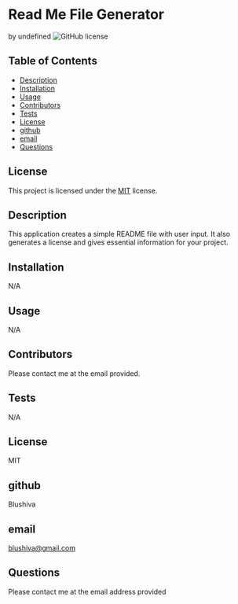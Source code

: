 # Read Me File Generator
  by undefined
  ![GitHub license](https://img.shields.io/badge/license-MIT-blue.svg)

  ## Table of Contents
  
- [Description](##description)
- [Installation](##installation)
- [Usage](#usage)
- [Contributors](##contributing)
- [Tests](##tests)
- [License](##license)
- [github](##github)
- [email](##email)
- [Questions](##questions)


## License

This project is licensed under the [MIT](https://choosealicense.com/licenses/MIT) license.

## Description
This application creates a simple README file with user input.  It also generates a license and gives essential information for your project.

## Installation
N/A

## Usage
N/A

## Contributors
Please contact me at the email provided.

## Tests
N/A

## License
MIT

## github
Blushiva

## email
blushiva@gmail.com

## Questions
Please contact me at the email address provided	